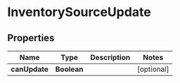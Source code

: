 # InventorySourceUpdate

## Properties
Name | Type | Description | Notes
------------ | ------------- | ------------- | -------------
**canUpdate** | **Boolean** |  |  [optional]
